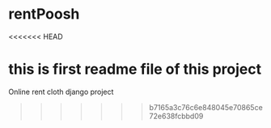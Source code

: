 # rentPoosh
<<<<<<< HEAD

this is first readme file of this project
=======
Online rent cloth django project
>>>>>>> b7165a3c76c6e848045e70865ce72e638fcbbd09
